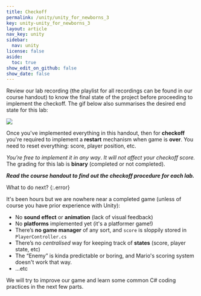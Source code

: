 ```yaml
---
title: Checkoff
permalink: /unity/unity_for_newborns_3
key: unity-unity_for_newborns_3
layout: article
nav_key: unity
sidebar:
  nav: unity
license: false
aside:
  toc: true
show_edit_on_github: false
show_date: false
---
```


Review our lab recording (the playlist for all recordings can be found in our course handout) to know the final state of the project before proceeding to implement the checkoff. The gif below also summarises the desired end state for this lab:

<img src="https://www.dropbox.com/s/05k8w5sa2qvm66o/checkoff1.gif?raw=1"  class="center_ninety"/>

Once you've implemented everything in this handout, then for **checkoff** you're required to implement a **restart** mechanism when game is **over**. You need to reset everything: score, player position, etc. 

*You’re free to implement it in any way*. *It will not affect your checkoff score.* The grading for this lab is **binary** (completed or not completed). 

***Read the course handout to find out the checkoff procedure for each lab.*** 

What to do next?
{:.error}

It's been hours but we are nowhere near a completed game (unless of course you have prior experience with Unity):

-   No **sound effect** or **animation** (lack of visual feedback)
-  No **platforms** implemented yet (it's a platformer game!)
-  There’s **no game manager** of any sort, and `score` is sloppily stored in `PlayerController.cs`
-   There’s no *centralised* way for keeping track of **states** (score, player state, etc)
-   The “Enemy” is kinda predictable or boring, and Mario's scoring system doesn't work that way. 
- ...etc

We will try to improve our game and learn some common C# coding practices in the next few parts.










<!--stackedit_data:
eyJoaXN0b3J5IjpbLTEwNDgzMzM4NjMsLTE5MTY4NDA2NjEsNT
I3Mjc2MzE1LC0yMDg1NjU1MjI5LC0xOTEzNzYyMjg5LDc2OTYx
NTEwNywxNDU5MjI0NzM1LDI0NjQwOTEwMCwtMTU0MzQ1NDc2MS
wxMjA2NTgzNTE1LC03NTcwNDk0NTcsLTg3ODE1OTIxNywtMzIx
OTkwNzU4LDIzMzU4NTE0MCwtMTAxODM3MzkxOSwtMTM5OTYxMT
M4MSwtMjA2MTM1NTc2M119
-->